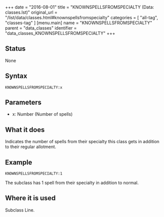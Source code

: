 +++
date = "2016-08-01"
title = "KNOWNSPELLSFROMSPECIALTY (Data: classes.lst)"
original_url = "/list/data/classes.html#knownspellsfromspecialty"
categories = [ "all-tag", "classes-tag" ]
[menu.main]
    name = "KNOWNSPELLSFROMSPECIALTY"
    parent = "data_classes"
    identifier = "data_classes_KNOWNSPELLSFROMSPECIALTY"
+++

## Status

None

## Syntax

`KNOWNSPELLSFROMSPECIALTY:x`

## Parameters

-   x: Number (Number of spells)



What it does
------------

Indicates the number of spells from their specialty this class gets in
addition to their regular allotment.

Example
-------

`KNOWNSPELLSFROMSPECIALTY:1`

The subclass has 1 spell from their specialty in addition to normal.

Where it is used
----------------

Subclass Line.

